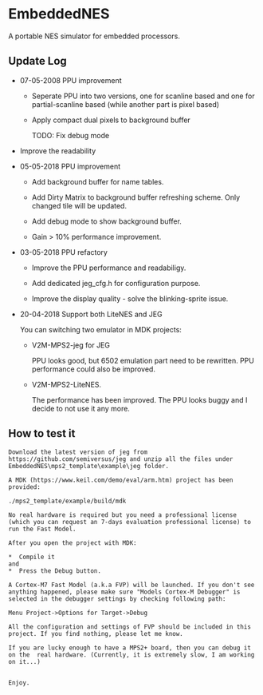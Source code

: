 # EmbeddedNES

A portable NES simulator for embedded processors. 


## Update Log
- 07-05-2008 PPU improvement 
    * Seperate PPU into two versions, one for scanline based and one for partial-scanline based (while another part is pixel based)
    
    * Apply compact dual pixels to background buffer
    
        TODO: Fix debug mode
        
- Improve the readability

- 05-05-2018 PPU improvement
    
    * Add background buffer for name tables.
    
    * Add Dirty Matrix to background buffer refreshing scheme. Only changed tile will be updated. 
    
    * Add debug mode to show background buffer. 
    
    * Gain > 10% performance improvement.

- 03-05-2018 PPU refactory 

    * Improve the PPU performance and readabiligy. 
    
    * Add dedicated jeg_cfg.h for configuration purpose. 
    
    * Improve the display quality - solve the blinking-sprite issue.

- 20-04-2018 Support both LiteNES and JEG
    
    You can switching two emulator in MDK projects:
    
    * V2M-MPS2-jeg for JEG

        PPU looks good, but 6502 emulation part need to be rewritten. PPU performance could also be improved. 

    * V2M-MPS2-LiteNES.
    
        The performance has been improved. The PPU looks buggy and I decide to not use it any more.
    
   
## How to test it

    Download the latest version of jeg from https://github.com/semiversus/jeg and unzip all the files under EmbeddedNES\mps2_template\example\jeg folder.
    
    A MDK (https://www.keil.com/demo/eval/arm.htm) project has been provided:
    
    ./mps2_template/example/build/mdk
    
    No real hardware is required but you need a professional license (which you can request an 7-days evaluation professional license) to run the Fast Model.
    
    After you open the project with MDK:
    
    *  Compile it 
    and 
    *  Press the Debug button. 
    
    A Cortex-M7 Fast Model (a.k.a FVP) will be launched. If you don't see anything happened, please make sure "Models Cortex-M Debugger" is selected in the debugger settings by checking following path:
    
    Menu Project->Options for Target->Debug
    
    All the configuration and settings of FVP should be included in this project. If you find nothing, please let me know.
    
    If you are lucky enough to have a MPS2+ board, then you can debug it on the  real hardware. (Currently, it is extremely slow, I am working on it...)
    
    
    Enjoy.